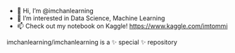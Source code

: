 - 👋 Hi, I’m @imchanlearning
- 👀 I’m interested in Data Science, Machine Learning
- 📫 Check out my notebook on Kaggle! 
https://www.kaggle.com/imtommi

imchanlearning/imchanlearning is a ✨ special ✨ repository 
<!---because its `README.md` (this file) appears on your GitHub profile.
You can click the Preview link to take a look at your changes.
--->
